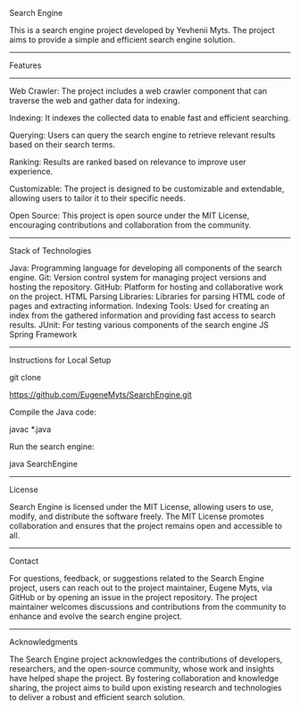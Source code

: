 Search Engine

This is a search engine project developed by Yevhenii Myts. 
The project aims to provide a simple and efficient search engine solution.

--------------------------------------------------------------------------------------------------------------------------------------------------

Features

--------------------------------------------------------------------------------------------------------------------------------------------------

Web Crawler: The project includes a web crawler component that can traverse the web and gather data for indexing.

Indexing: It indexes the collected data to enable fast and efficient searching.

Querying: Users can query the search engine to retrieve relevant results based on their search terms.

Ranking: Results are ranked based on relevance to improve user experience.

Customizable: The project is designed to be customizable and extendable, allowing users to tailor it to their specific needs.

Open Source: This project is open source under the MIT License, encouraging contributions and collaboration from the community.

--------------------------------------------------------------------------------------------------------------------------------------------------

Stack of Technologies

Java: Programming language for developing all components of the search engine.
Git: Version control system for managing project versions and hosting the repository.
GitHub: Platform for hosting and collaborative work on the project.
HTML Parsing Libraries: Libraries for parsing HTML code of pages and extracting information.
Indexing Tools: Used for creating an index from the gathered information and providing fast access to search results.
JUnit: For testing various components of the search engine
JS
Spring Framework

--------------------------------------------------------------------------------------------------------------------------------------------------


Instructions for Local Setup

git clone 

https://github.com/EugeneMyts/SearchEngine.git

Compile the Java code:

javac *.java

Run the search engine:

java SearchEngine



--------------------------------------------------------------------------------------------------------------------------------------------------



License

Search Engine is licensed under the MIT License, allowing users to use, modify, and distribute the software freely. The MIT License promotes collaboration and ensures that the project remains open and accessible to all.

--------------------------------------------------------------------------------------------------------------------------------------------------

Contact

For questions, feedback, or suggestions related to the Search Engine project, users can reach out to the project maintainer, Eugene Myts, via GitHub or by opening an issue in the project repository. The project maintainer welcomes discussions and contributions from the community to enhance and evolve the search engine project.

--------------------------------------------------------------------------------------------------------------------------------------------------

Acknowledgments

The Search Engine project acknowledges the contributions of developers, researchers, and the open-source community, whose work and insights have helped shape the project. By fostering collaboration and knowledge sharing, the project aims to build upon existing research and technologies to deliver a robust and efficient search solution.
